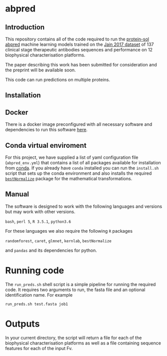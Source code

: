 # abpred

## Introduction

This repository contains all of the code required to run the [protein-sol abpred](https://protein-sol.manchester.ac.uk) machine learning models trained on the [Jain 2017 dataset](https://doi.org/10.1073/pnas.1616408114) of 137 clinical stage therapeutic antibodies sequences and performance on 12 biophysical characterisation platforms.

The paper describing this work has been submitted for consideration and the preprint will be available soon.

This code can run predictions on multiple proteins.

## Installation

## Docker
There is a docker image preconfigured with all necessary software and dependencies to run this software [here](https://cloud.docker.com/repository/docker/maxhebditch/abpred).

## Conda virtual enviroment
For this project, we have supplied a list of yaml configuration file (`abpred_env.yml`) that contains a list of all packages available for installation from [conda](https://conda.io/en/latest/).
If you already have `conda` installed you can run the `install.sh` script that sets up the conda environment and also installs the required [`bestNormalize`](https://cran.r-project.org/web/packages/bestNormalize/vignettes/bestNormalize.html) package for the mathematical transformations.

## Manual
The software is designed to work with the following languages and versions but may work with other versions.

`bash`, `perl 5`, `R 3.5.1`, `python3.6`

For these languages we also require the following `R` packages

`randomforest`, `caret`, `glmnet`, `kernlab`, `bestNormalize`

and `pandas` and its dependencies for python.

# Running code
The `run_preds.sh` shell script is a simple pipeline for running the required code. It requires two arguments to run, the fasta file and an optional identification name. For example

`run_preds.sh test.fasta job1`

# Outputs
In your current directory, the script will return a file for each of the biophysical characterisation platforms as well as a file containing sequence features for each of the input Fv.
